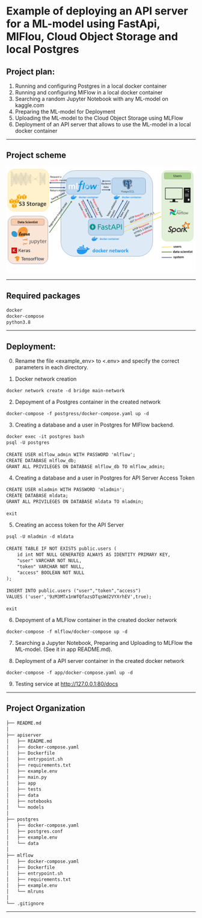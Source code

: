 Example of deploying an API server for a ML-model using FastApi, MlFlou, Cloud Object Storage and local Postgres
==============================

Project plan:
------------
1. Running and configuring Postgres in a local docker container
2. Running and configuring MlFlow in a local docker container
3. Searching a random Jupyter Notebook with any ML-model on kaggle.com
4. Preparing the ML-model for Deployment
5. Uploading the ML-model to the Cloud Object Storage using MLFlow
6. Deployment of an API server that allows to use the ML-model in a local docker container
____

Project scheme
------------
<img src="Project_schema.png" width="1000"/>

_____

Required packages
------------
~~~
docker
docker-compose
python3.8
~~~

_____

Deployment: 
------------
0. Rename the file <example_env> to <.env> and specify the correct parameters in each directory.

1. Docker network creation
~~~
docker network create -d bridge main-network
~~~
2. Depoyment of a Postgres container in the created network
~~~
docker-compose -f postgress/docker-compose.yaml up -d
~~~
3. Creating a database and a user in Postgres for MlFlow backend.
~~~
docker exec -it postgres bash
psql -U postgres

CREATE USER mlflow_admin WITH PASSWORD 'mlflow';
CREATE DATABASE mlflow_db;
GRANT ALL PRIVILEGES ON DATABASE mlflow_db TO mlflow_admin;
~~~
4. Creating a database and a user in Postgres for API Server Access Token
~~~
CREATE USER mladmin WITH PASSWORD 'mladmin';
CREATE DATABASE mldata;
GRANT ALL PRIVILEGES ON DATABASE mldata TO mladmin;

exit
~~~
5. Creating an access token for the API Server
~~~
psql -U mladmin -d mldata

CREATE TABLE IF NOT EXISTS public.users (
    id int NOT NULL GENERATED ALWAYS AS IDENTITY PRIMARY KEY,
    "user" VARCHAR NOT NULL,
    "token" VARCHAR NOT NULL,
    "access" BOOLEAN NOT NULL
);

INSERT INTO public.users ("user","token","access")
VALUES ('user','9zM3MTx1nWfQfazsDTqsWd2VYXrhEV',true);

exit
~~~
6. Depoyment of a MLFlow container in the created docker network
~~~
docker-compose -f mlflow/docker-compose up -d
~~~
7. Searching a Jupyter Notebook, Preparing and Uploading to MLFlow the ML-model. (See it in app README.md).

8. Deployment of a API server container in the created docker network
~~~
docker-compose -f app/docker-compose.yaml up -d
~~~
9. Testing service at http://127.0.0.1:80/docs

_____

Project Organization
------------

    ├── README.md
    │
    ├── apiserver
    │   ├── README.md 
    │   ├── docker-compose.yaml
    │   ├── Dockerfile
    │   ├── entrypoint.sh
    │   ├── requirements.txt
    │   ├── example.env
    │   ├── main.py
    │   ├── app
    │   ├── tests
    │   ├── data 
    │   ├── notebooks
    │   └── models
    │ 
    ├── postgres  
    │   ├── docker-compose.yaml
    │   ├── postgres.conf 
    │   ├── example.env
    │   └── data 
    │
    ├── mlflow    
    │   ├── docker-compose.yaml
    │   ├── Dockerfile
    │   ├── entrypoint.sh
    │   ├── requirements.txt
    │   ├── example.env 
    │   └── mlruns 
    │
    └── .gitignore

------------
